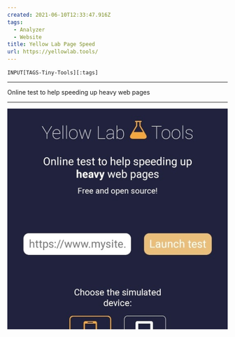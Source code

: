 ```yaml
---
created: 2021-06-10T12:33:47.916Z
tags: 
  - Analyzer
  - Website
title: Yellow Lab Page Speed
url: https://yellowlab.tools/
---
```

```meta-bind
INPUT[TAGS-Tiny-Tools][:tags]
```

___
Online test to help speeding up heavy web pages
___

![](_attachments/yellow-lab-page-speed.jpg)
